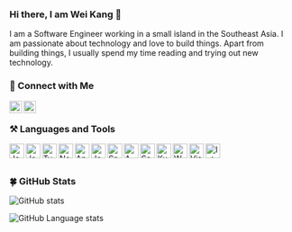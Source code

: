 ### Hi there, I am Wei Kang 👷‍

I am a Software Engineer working in a small island in the Southeast Asia. I am passionate about technology and love to build things. Apart from building things, I usually spend my time reading and trying out new technology.

### 📮 Connect with Me

[<img align="left" alt="weikangchia | Medium" width="22px" src="https://cdn.jsdelivr.net/npm/simple-icons@3.13.0/icons/medium.svg" />][medium]
[<img align="left" alt="weikangchia | LinkedIn" width="22px" src="https://cdn.jsdelivr.net/npm/simple-icons@3.13.0/icons/linkedin.svg" />][linkedin]

<br/>

### ⚒ Languages and Tools

[<img align="left" alt="Java" width="26px" src="https://cdn.jsdelivr.net/npm/simple-icons@3.13.0/icons/java.svg" />][github]
[<img align="left" alt="JavaScript" width="26px" src="https://cdn.jsdelivr.net/npm/simple-icons@3.13.0/icons/javascript.svg" />][github]
[<img align="left" alt="TypeScript" width="26px" src="https://cdn.jsdelivr.net/npm/simple-icons@3.13.0/icons/typescript.svg" />][github]
[<img align="left" alt="Node.js" width="26px" src="https://cdn.jsdelivr.net/npm/simple-icons@3.13.0/icons/node-dot-js.svg" />][github]
[<img align="left" alt="Angular" width="26px" src="https://cdn.jsdelivr.net/npm/simple-icons@3.13.0/icons/angularjs.svg" />][github]
[<img align="left" alt="Jest" width="26px" src="https://cdn.jsdelivr.net/npm/simple-icons@3.13.0/icons/jest.svg" />][github]
[<img align="left" alt="Spring Boot" width="26px" src="https://cdn.jsdelivr.net/npm/simple-icons@3.13.0/icons/spring.svg" />][github]
[<img align="left" alt="AWS" width="26px" src="https://cdn.jsdelivr.net/npm/simple-icons@3.13.0/icons/amazonaws.svg" />][github]
[<img align="left" alt="Serverless" width="26px" src="https://cdn.jsdelivr.net/npm/simple-icons@3.13.0/icons/serverless.svg" />][github]
[<img align="left" alt="Kubernetes" width="26px" src="https://cdn.jsdelivr.net/npm/simple-icons@3.13.0/icons/kubernetes.svg" />][github]
[<img align="left" alt="WhiteSource" width="26px" src="https://cdn.jsdelivr.net/npm/simple-icons@3.13.0/icons/whitesource.svg" />][github]
[<img align="left" alt="Visual Studio Code" width="26px" src="https://cdn.jsdelivr.net/npm/simple-icons@3.13.0/icons/visualstudiocode.svg" />][github]
[<img align="left" alt="IntelliJ" width="26px" src="https://cdn.jsdelivr.net/npm/simple-icons@3.13.0/icons/intellijidea.svg" />][github]

<br/><br/>

### 🍀 GitHub Stats

![GitHub stats](https://github-readme-stats.vercel.app/api?username=weikangchia&show_icons=true)

![GitHub Language stats](https://github-readme-stats.vercel.app/api/top-langs/?username=weikangchia&layout=compact&hide=javascript,html,css)


[medium]: https://weikangchia.medium.com
[linkedin]: https://linkedin.com/in/weikangchia
[github]: https://github.com/weikangchia
